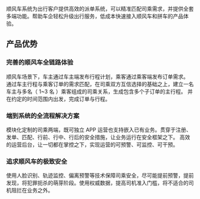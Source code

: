 顺风车系统为出行客户提供高效的派单系统，可以精准匹配司乘需求，并提供全套多端功能。帮助车企轻松升级出行服务，低成本快速接入顺风车和拼车的产品体验。

## 产品优势
### 完善的顺风车全链路体验
顺风车场景下，车主通过车主端发布行程计划，乘客通过乘客端发布订单需求。 通过车主行程与乘客订单的需求匹配，在司乘双方互信选择的基础之上，建立一名车主与多名（ 1~3 名 ）乘客组成的司乘关系，生成包含多个子订单的主行程。 并在约定的时间范围内出发，完成订单与行程。 

### 端到系统的全流程解决方案
模块化定制的司乘两端，既可独立 APP 运营也支持嵌入已有业务。贯穿于注册、发单、匹配、行前、行中、行后的安全措施，让业务运行在安全框架之下。 高效的运营后台，让一切都在掌控之下，实现运营的可预警、可监控、可干预。 


### 追求顺风车的极致安全
使用人脸识别、轨迹监控、偏离预警等技术保障司乘安全，尽可能提前预警，提前发现，将犯罪扼杀的萌芽阶段。使用权威数据，提高司机准入门槛，将不适合的司机阻拦在业务之外。 
